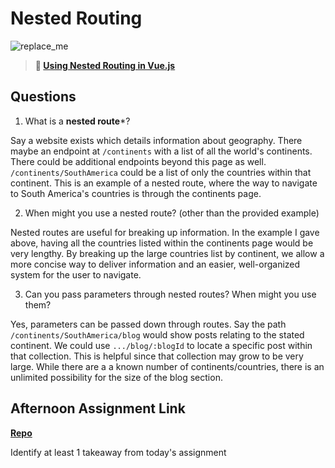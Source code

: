 # Nested Routing

![replace_me](https://codeworks.blob.core.windows.net/public/assets/img/illustrations/placeholder.svg)

> **📖 [Using Nested Routing in Vue.js](https://codeworksacademy.com/fs-student-guide/resources/wk6/04-Child-Routes)**

## Questions

1. What is a **nested route***?

Say a website exists which details information about geography. There maybe an endpoint at `/continents` with a list of all the world's continents. There could be additional endpoints beyond this page as well. `/continents/SouthAmerica` could be a list of only the countries within that continent. This is an example of a nested route, where the way to navigate to South America's countries is through the continents page. 

2. When might you use a nested route? (other than the provided example)

Nested routes are useful for breaking up information. In the example I gave above, having all the countries listed within the continents page would be very lengthy. By breaking up the large countries list by continent, we allow a more concise way to deliver information and an easier, well-organized system for the user to navigate.

3. Can you pass parameters through nested routes? When might you use them?

Yes, parameters can be passed down through routes. Say the path `/continents/SouthAmerica/blog` would show posts relating to the stated continent. We could use `.../blog/:blogId` to locate a specific post within that collection. This is helpful since that collection may grow to be very large. While there are a a known number of continents/countries, there is an unlimited possibility for the size of the blog section.

## Afternoon Assignment Link

**[Repo](https://github.com/ElizabethKeyes/<ASSIGNMENT_REPO>)**

Identify at least 1 takeaway from today's assignment
